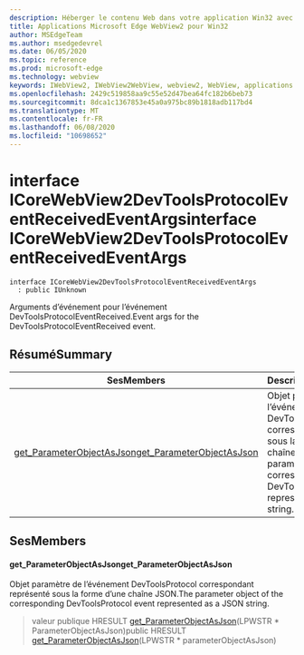 ```yaml
---
description: Héberger le contenu Web dans votre application Win32 avec le contrôle Microsoft Edge WebView2
title: Applications Microsoft Edge WebView2 pour Win32
author: MSEdgeTeam
ms.author: msedgedevrel
ms.date: 06/05/2020
ms.topic: reference
ms.prod: microsoft-edge
ms.technology: webview
keywords: IWebView2, IWebView2WebView, webview2, WebView, applications Win32, Win32, Edge, ICoreWebView2, ICoreWebView2Controller, contrôle de navigateur, html Edge
ms.openlocfilehash: 2429c519858aa9c55e52d47bea64fc182b6beb73
ms.sourcegitcommit: 8dca1c1367853e45a0a975bc89b1818adb117bd4
ms.translationtype: MT
ms.contentlocale: fr-FR
ms.lasthandoff: 06/08/2020
ms.locfileid: "10698652"
---
```

# <span data-ttu-id="bddcd-104">interface ICoreWebView2DevToolsProtocolEventReceivedEventArgs</span><span class="sxs-lookup"><span data-stu-id="bddcd-104">interface ICoreWebView2DevToolsProtocolEventReceivedEventArgs</span></span> 

```
interface ICoreWebView2DevToolsProtocolEventReceivedEventArgs
  : public IUnknown
```

<span data-ttu-id="bddcd-105">Arguments d’événement pour l’événement DevToolsProtocolEventReceived.</span><span class="sxs-lookup"><span data-stu-id="bddcd-105">Event args for the DevToolsProtocolEventReceived event.</span></span>

## <span data-ttu-id="bddcd-106">Résumé</span><span class="sxs-lookup"><span data-stu-id="bddcd-106">Summary</span></span>

 <span data-ttu-id="bddcd-107">Ses</span><span class="sxs-lookup"><span data-stu-id="bddcd-107">Members</span></span>                        | <span data-ttu-id="bddcd-108">Descriptions</span><span class="sxs-lookup"><span data-stu-id="bddcd-108">Descriptions</span></span>
--------------------------------|---------------------------------------------
[<span data-ttu-id="bddcd-109">get_ParameterObjectAsJson</span><span class="sxs-lookup"><span data-stu-id="bddcd-109">get_ParameterObjectAsJson</span></span>](#get_parameterobjectasjson) | <span data-ttu-id="bddcd-110">Objet paramètre de l’événement DevToolsProtocol correspondant représenté sous la forme d’une chaîne JSON.</span><span class="sxs-lookup"><span data-stu-id="bddcd-110">The parameter object of the corresponding DevToolsProtocol event represented as a JSON string.</span></span>

## <span data-ttu-id="bddcd-111">Ses</span><span class="sxs-lookup"><span data-stu-id="bddcd-111">Members</span></span>

#### <span data-ttu-id="bddcd-112">get_ParameterObjectAsJson</span><span class="sxs-lookup"><span data-stu-id="bddcd-112">get_ParameterObjectAsJson</span></span> 

<span data-ttu-id="bddcd-113">Objet paramètre de l’événement DevToolsProtocol correspondant représenté sous la forme d’une chaîne JSON.</span><span class="sxs-lookup"><span data-stu-id="bddcd-113">The parameter object of the corresponding DevToolsProtocol event represented as a JSON string.</span></span>

> <span data-ttu-id="bddcd-114">valeur publique HRESULT [get_ParameterObjectAsJson](#get_parameterobjectasjson)(LPWSTR \* ParameterObjectAsJson)</span><span class="sxs-lookup"><span data-stu-id="bddcd-114">public HRESULT [get_ParameterObjectAsJson](#get_parameterobjectasjson)(LPWSTR \* parameterObjectAsJson)</span></span>

